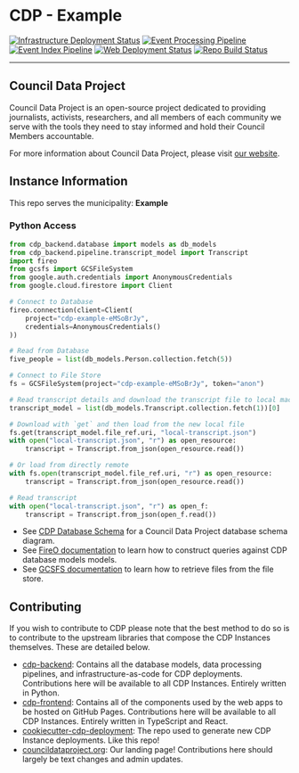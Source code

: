 # CDP - Example

[![Infrastructure Deployment Status](https://github.com/CouncilDataProject/example/workflows/Infrastructure/badge.svg)](https://github.com/CouncilDataProject/example/actions?query=workflow%3A%22Infrastructure%22)
[![Event Processing Pipeline](https://github.com/CouncilDataProject/example/workflows/Event%20Gather/badge.svg)](https://github.com/CouncilDataProject/example/actions?query=workflow%3A%22Event+Gather%22)
[![Event Index Pipeline](https://github.com/CouncilDataProject/example/workflows/Event%20Index/badge.svg)](https://github.com/CouncilDataProject/example/actions?query=workflow%3A%22Event+Index%22)
[![Web Deployment Status](https://github.com/CouncilDataProject/example/workflows/Web%20App/badge.svg)](https://CouncilDataProject/github.io/example)
[![Repo Build Status](https://github.com/CouncilDataProject/example/workflows/Build%20Main/badge.svg)](https://github.com/CouncilDataProject/example/actions?query=workflow%3A%22Build+Main%22)

---

## Council Data Project

Council Data Project is an open-source project dedicated to providing journalists, activists, researchers, and all members of each community we serve with the tools they need to stay informed and hold their Council Members accountable.

For more information about Council Data Project, please visit [our website](https://councildataproject.org/).

## Instance Information

This repo serves the municipality: **Example**

### Python Access

```python
from cdp_backend.database import models as db_models
from cdp_backend.pipeline.transcript_model import Transcript
import fireo
from gcsfs import GCSFileSystem
from google.auth.credentials import AnonymousCredentials
from google.cloud.firestore import Client

# Connect to Database
fireo.connection(client=Client(
    project="cdp-example-eMSoBrJy",
    credentials=AnonymousCredentials()
))

# Read from Database
five_people = list(db_models.Person.collection.fetch(5))

# Connect to File Store
fs = GCSFileSystem(project="cdp-example-eMSoBrJy", token="anon")

# Read transcript details and download the transcript file to local machine
transcript_model = list(db_models.Transcript.collection.fetch(1))[0]

# Download with `get` and then load from the new local file
fs.get(transcript_model.file_ref.uri, "local-transcript.json")
with open("local-transcript.json", "r") as open_resource:
    transcript = Transcript.from_json(open_resource.read())

# Or load from directly remote
with fs.open(transcript_model.file_ref.uri, "r") as open_resource:
    transcript = Transcript.from_json(open_resource.read())

# Read transcript
with open("local-transcript.json", "r") as open_f:
    transcript = Transcript.from_json(open_f.read())
```

-   See [CDP Database Schema](https://councildataproject.org/cdp-backend/database_schema.html)
    for a Council Data Project database schema diagram.
-   See [FireO documentation](https://octabyte.io/FireO/)
    to learn how to construct queries against CDP database models models.
-   See [GCSFS documentation](https://gcsfs.readthedocs.io/en/latest/index.html)
    to learn how to retrieve files from the file store.

## Contributing

If you wish to contribute to CDP please note that the best method to do so is to contribute to the upstream libraries that compose the CDP Instances themselves. These are detailed below.

-   [cdp-backend](https://github.com/CouncilDataProject/cdp-backend): Contains all the database models, data processing pipelines, and infrastructure-as-code for CDP deployments. Contributions here will be available to all CDP Instances. Entirely written in Python.
-   [cdp-frontend](https://github.com/CouncilDataProject/cdp-frontend): Contains all of the components used by the web apps to be hosted on GitHub Pages. Contributions here will be available to all CDP Instances. Entirely written in TypeScript and React.
-   [cookiecutter-cdp-deployment](https://github.com/CouncilDataProject/cookiecutter-cdp-deployment): The repo used to generate new CDP Instance deployments. Like this repo!
-   [councildataproject.org](https://github.com/CouncilDataProject/councildataproject.github.io): Our landing page! Contributions here should largely be text changes and admin updates.
